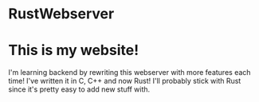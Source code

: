 #  RustWebserver
# This is my website!
I'm learning backend by rewriting this webserver with more features each time!
I've written it in C, C++ and now Rust!
I'll probably stick with Rust since it's pretty easy to add new stuff with.
